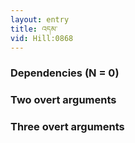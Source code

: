 ```yaml
---
layout: entry
title: འདམ་
vid: Hill:0868
---
```

### Dependencies (N = 0)


### Two overt arguments


### Three overt arguments
